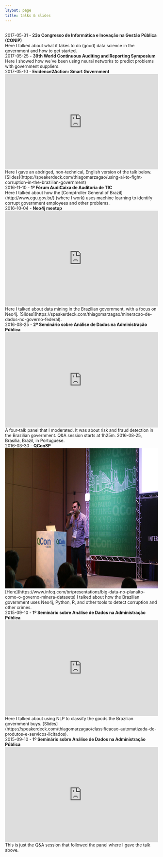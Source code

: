 ```yaml
---
layout: page
title: talks & slides
---
```


<style>
    .video-container {
    position: relative;
    padding-bottom: 56.25%;
    padding-top: 30px; height: 0; overflow: hidden;
    }
     
    .video-container iframe,
    .video-container object,
    .video-container embed {
    position: absolute;
    top: 0;
    left: 0;
    width: 100%;
    height: 100%;
    }
</style>

<br>

<div>2017-05-31 - <b>23o Congresso de Informática e Inovação na Gestão Pública (CONIP)</b></div>
<script async class="speakerdeck-embed" data-id="d0c40257776f4143bfd195952ef260e1" data-ratio="1.77777777777778" src="//speakerdeck.com/assets/embed.js"></script>Here I talked about what it takes to do (good) data science in the government and how to get started.

<br>

<div>2017-05-25 - <b>39th World Continuous Auditing and Reporting Symposium</b></div>
<script async class="speakerdeck-embed" data-id="0fb1f03d3d4e466cab3684e8405093e5" data-ratio="1.77777777777778" src="//speakerdeck.com/assets/embed.js"></script>Here I showed how we've been using 
neural networks to predict problems with government suppliers.

<br>

<div>2017-05-10 - <b>Evidence2Action: Smart Government</b></div>
<div class="video-container"><iframe width="725" height="460" src="https://www.youtube.com/embed/2prrNVaD-Nc" frameborder="0" allowfullscreen></iframe></div>Here I gave an abdriged, non-technical, English version of the talk below. [Slides](https://speakerdeck.com/thiagomarzagao/using-ai-to-fight-corruption-in-the-brazilian-government)

<br>

<div>2016-11-10 - <b>1º Fórum AudiCaixa de Auditoria de TIC</b></div>
<script async class="speakerdeck-embed" data-id="0fce6432f7c84b54ac89004f918ade0d" data-ratio="1.77777777777778" src="//speakerdeck.com/assets/embed.js"></script>Here I talked about how the [Comptroller General of Brazil](http://www.cgu.gov.br/) (where I work) uses machine learning to identify corrupt government employees and other problems.

<br>

<div>2016-10-04 - <b>Neo4j meetup</b></div>
<div class="video-container"><iframe width="725" height="460" src="https://www.youtube.com/embed/pUfU7bbhsZk" frameborder="0" allowfullscreen></iframe></div>
Here I talked about data mining in the Brazilian government, with a focus on Neo4j. [Slides](https://speakerdeck.com/thiagomarzagao/mineracao-de-dados-no-governo-federal).

<br>

<div>2016-08-25 - <b>2º Seminário sobre Análise de Dados na Administração Pública</b></div>
<div class="video-container"><iframe width="725" height="460" src="https://www.youtube.com/embed/bp3BDm5UJCU" frameborder="0" allowfullscreen></iframe></div>
A four-talk panel that I moderated. It was about risk and fraud detection in the Brazilian government. Q&A session starts at 1h25m. 2016-08-25, Brasília, Brazil, in Portuguese.

<br>

<div>2016-03-30 - <b>QConSP</b></div>
<a href="https://www.infoq.com/br/presentations/big-data-no-planalto-como-o-governo-minera-datasets"><img src="/assets/qconsp.jpg" width="725" height="460"></a>[Here](https://www.infoq.com/br/presentations/big-data-no-planalto-como-o-governo-minera-datasets) I talked about how the Brazilian government uses Neo4j, Python, R, and other tools to detect corruption and other crimes.

<br>

<div>2015-09-10 - <b>1º Seminário sobre Análise de Dados na Administração Pública</b></div>
<div class="video-container"><iframe width="725" height="460" src="https://www.youtube.com/embed/9WxFNz8uQ7w" frameborder="0" allowfullscreen></iframe></div>
Here I talked about using NLP to classify the goods the Brazilian government buys. [Slides](https://speakerdeck.com/thiagomarzagao/classificacao-automatizada-de-produtos-e-servicos-licitados).

<br>

<div>2015-09-10 - <b>1º Seminário sobre Análise de Dados na Administração Pública</b></div>
<div class="video-container"><iframe width="725" height="460" src="https://www.youtube.com/embed/ayNfkFu31m8" frameborder="0" allowfullscreen></iframe></div>
This is just the Q&A session that followed the panel where I gave the talk above.
